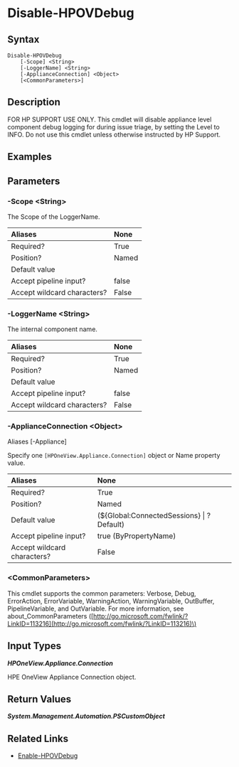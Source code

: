 ﻿---
description: Disable specific appliance-level component debug logging.
---

# Disable-HPOVDebug

## Syntax

```text
Disable-HPOVDebug
    [-Scope] <String>
    [-LoggerName] <String>
    [-ApplianceConnection] <Object>
    [<CommonParameters>]
```

## Description

FOR HP SUPPORT USE ONLY.  This cmdlet will disable appliance level component debug logging for during issue triage, by setting the Level to INFO.  Do not use this cmdlet unless otherwise instructed by HP Support.

## Examples

## Parameters

### -Scope &lt;String&gt;

The Scope of the LoggerName.

| Aliases | None |
| :--- | :--- |
| Required? | True |
| Position? | Named |
| Default value |  |
| Accept pipeline input? | false |
| Accept wildcard characters? | False |

### -LoggerName &lt;String&gt;

The internal component name.

| Aliases | None |
| :--- | :--- |
| Required? | True |
| Position? | Named |
| Default value |  |
| Accept pipeline input? | false |
| Accept wildcard characters? | False |

### -ApplianceConnection &lt;Object&gt;

Aliases [-Appliance]

Specify one `[HPOneView.Appliance.Connection]` object or Name property value.

| Aliases | None |
| :--- | :--- |
| Required? | True |
| Position? | Named |
| Default value | (${Global:ConnectedSessions} &vert; ? Default) |
| Accept pipeline input? | true (ByPropertyName) |
| Accept wildcard characters? | False |

### &lt;CommonParameters&gt;

This cmdlet supports the common parameters: Verbose, Debug, ErrorAction, ErrorVariable, WarningAction, WarningVariable, OutBuffer, PipelineVariable, and OutVariable. For more information, see about\_CommonParameters \([http://go.microsoft.com/fwlink/?LinkID=113216](http://go.microsoft.com/fwlink/?LinkID=113216)\)

## Input Types

_**HPOneView.Appliance.Connection**_

HPE OneView Appliance Connection object.


## Return Values

_**System.Management.Automation.PSCustomObject**_



## Related Links

* [Enable-HPOVDebug](enable-hpovdebug.md)
